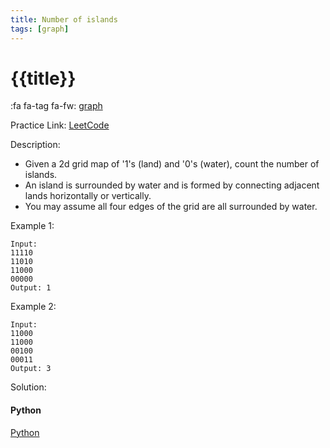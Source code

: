 ```yaml
---
title: Number of islands
tags: [graph]
---
```


# {{title}}

:fa fa-tag fa-fw: [graph]({{tagspath}}/graph)

Practice Link: [LeetCode](https://leetcode.com/problems/number-of-islands/)

Description:

- Given a 2d grid map of '1's (land) and '0's (water), count the number of islands.
- An island is surrounded by water and is formed by connecting adjacent lands horizontally or vertically.
- You may assume all four edges of the grid are all surrounded by water.

Example 1:

```text
Input:
11110
11010
11000
00000
Output: 1
```

Example 2:

```text
Input:
11000
11000
00100
00011
Output: 3
```

Solution:

<!-- tabs:start -->
#### **Python**

[Python](../pycode/graph/number-of-islands.py ':include :type=code')
<!-- tabs:end -->
